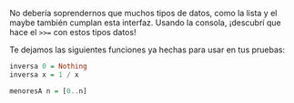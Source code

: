 No debería soprendernos que muchos tipos de datos, como la lista y el maybe también cumplan esta interfaz. Usando la consola, ¡descubrí que hace el `>>=` con estos tipos datos!

Te dejamos las siguientes funciones ya hechas para usar en tus pruebas:

```haskell
inversa 0 = Nothing
inversa x = 1 / x
```

```haskell
menoresA n = [0..n]
```